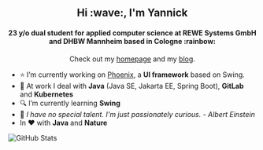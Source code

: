 <h2 align="center">Hi :wave:, I'm Yannick</h2>
<h4 align="center">23 y/o dual student for applied computer science at REWE Systems GmbH and DHBW Mannheim based in Cologne :rainbow:</h4>

<p align="center">Check out my <a href="https://yannick.sh" target="_blank">homepage</a> and my <a href="https://yannick.sh/blog.html" target="_blank">blog</a>.</p>

- :star: I’m currently working on [Phoenix](https://github.com/yannickkirschen/phoenix), a **UI framework** based on Swing.
- :office: At work I deal with **Java** (Java SE, Jakarta EE, Spring Boot), **GitLab** and **Kubernetes**
- :mag: I’m currently learning **Swing**
- :speech_balloon: *I have no special talent. I'm just passionately curious. - Albert Einstein*
- In :heart: with **Java** and **Nature**

![GitHub Stats](https://github-readme-stats.vercel.app/api?username=yannickkirschen&show_icons=true&hide_border=true)

